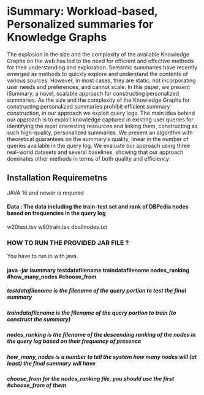 
# iSummary: Workload-based, Personalized summaries for Knowledge Graphs
The explosion in the size and the complexity of the available Knowledge Graphs on the web has led to the need for efficient
and effective methods for their understanding and exploration. Semantic
summaries have recently emerged as methods to quickly explore and understand the contents of various sources. However, in most cases, they are
static, not incorporating user needs and preferences, and cannot scale.
In this paper, we present iSummary, a novel, scalable approach for constructing personalized summaries. As the size and the complexity of the
Knowledge Graphs for constructing personalized summaries prohibit efficient summary construction, in our approach we exploit query logs.
The main idea behind our approach is to exploit knowledge captured in
existing user queries for identifying the most interesting resources and
linking them, constructing as such high-quality, personalized summaries.
We present an algorithm with theoretical guarantees on the summary’s
quality, linear in the number of queries available in the query log. We
evaluate our approach using three real-world datasets and several baselines, showing that our approach dominates other methods in terms of
both quality and efficiency.



## Installation Requiremetns
JAVA 16 and newer is required


####          Data : The data including the train-test set and rank of DBPedia nodes based on frequencies in the query log
w20test.tsv
w80train.tsv
dballnodes.txt 

### HOW TO RUN THE PROVIDED JAR FILE ?

You have to run in with java.  
#### java -jar isummary testdatafilename traindatafilename nodes_ranking #how_many_nodes #choose_from
##### testdatafilename  is the filename of the query portion to test the final summary
##### traindatafilename is the filename of the query portion to train (to construct the summary)
##### nodes_ranking is the filename of the descending ranking of the nodes in the query log based on their frequency of presence
##### how_many_nodes is a number to tell the system how many nodes will (at least) the final summary will have
##### choose_from for the nodes_ranking file, you should use the first #choose_from of them


 

